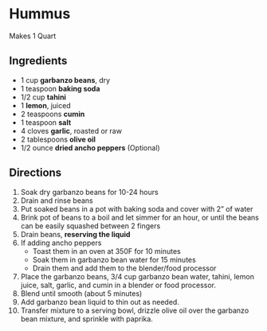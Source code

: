 # Hummus

Makes 1 Quart

## Ingredients

- 1 cup **garbanzo beans**, dry
- 1 teaspoon **baking soda**
- 1/2 cup **tahini**
- 1 **lemon**, juiced
- 2 teaspoons **cumin**
- 1 teaspoon **salt**
- 4 cloves **garlic**, roasted or raw
- 2 tablespoons **olive oil**
- 1/2 ounce **dried ancho peppers** (Optional)

## Directions

1. Soak dry garbanzo beans for 10-24 hours
1. Drain and rinse beans
1. Put soaked beans in a pot with baking soda and cover with 2” of water
1. Brink pot of beans to a boil and let simmer for an hour, or until the beans can be easily squashed between 2 fingers
1. Drain beans, **reserving the liquid**
1. If adding ancho peppers
    - Toast them in an oven at 350F for 10 minutes
    - Soak them in garbanzo bean water for 15 minutes
    - Drain them and add them to the blender/food processor
1. Place the garbanzo beans, 3/4 cup garbanzo bean water, tahini, lemon juice, salt, garlic, and cumin in a blender or food processor.
1. Blend until smooth (about 5 minutes)
1. Add garbanzo bean liquid to thin out as needed.
1. Transfer mixture to a serving bowl, drizzle olive oil over the garbanzo bean mixture, and sprinkle with paprika.
